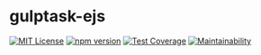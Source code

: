 # gulptask-ejs

[![MIT License](http://img.shields.io/badge/license-MIT-blue.svg?style=flat)](LICENSE)
[![npm version](https://badge.fury.io/js/@masatomakino%2Fgulptask-ejs.svg)](https://badge.fury.io/js/@masatomakino%2Fgulptask-ejs)
[![Test Coverage](https://api.codeclimate.com/v1/badges/ceeb454b472ad8a5b0a9/test_coverage)](https://codeclimate.com/github/MasatoMakino/gulptask-ejs/test_coverage)
[![Maintainability](https://api.codeclimate.com/v1/badges/ceeb454b472ad8a5b0a9/maintainability)](https://codeclimate.com/github/MasatoMakino/gulptask-ejs/maintainability)
